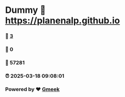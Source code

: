 # Dummy :link: https://planenalp.github.io 
### :page_facing_up: [3](https://planenalp.github.io/tag.html) 
### :speech_balloon: 0 
### :hibiscus: 57281 
### :alarm_clock: 2025-03-18 09:08:01 
### Powered by :heart: [Gmeek](https://github.com/Meekdai/Gmeek)
